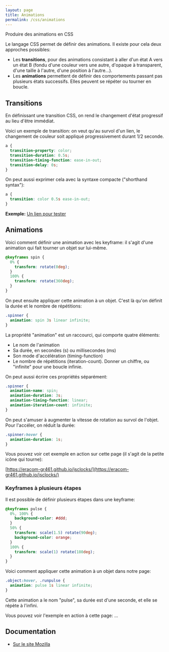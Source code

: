 ```yaml
---
layout: page
title: Animations
permalink: /css/animations
---
```


Produire des animations en CSS

Le langage CSS permet de définir des animations. Il existe pour cela deux approches possibles: 

* Les **transitions**, pour des animations consistant à aller d'un état A vers un état B (fondu d'une couleur vers une autre, d'opaque à transparent, d'une taille à l'autre, d'une position à l'autre...).
* Les **animations** permettent de définir des comportements passant pas plusieurs états successifs. Elles peuvent se répéter ou tourner en boucle.

## Transitions

En définissant une transition CSS, on rend le changement d'état progressif au lieu d'être immédiat.

Voici un exemple de transition: on veut qu'au survol d'un lien, le changement de couleur soit appliqué progressivement durant 1/2 seconde.

```css
a {
  transition-property: color;
  transition-duration: 0.5s;
  transition-timing-function: ease-in-out;
  transition-delay: 0s;
}
```

On peut aussi exprimer cela avec la syntaxe compacte ("shorthand syntax"): 

```css
a {
  transition: color 0.5s ease-in-out;
}
```

**Exemple:** <a href="#" class="transition-link">Un lien pour tester</a>

<style>
.transition-link {
  transition: color 0.5s ease-in-out;
}
</style>

## Animations

Voici comment définir une animation avec les keyframe: il s'agit d'une animation qui fait tourner un objet sur lui-même.

```css
@keyframes spin {
  0% {
    transform: rotate(0deg);
  }
  100% {
    transform: rotate(360deg);
  }
}
```

On peut ensuite appliquer cette animation à un objet. C'est là qu'on définit la durée et le nombre de répétitions:

```css
.spinner {
  animation: spin 3s linear infinite;
}
```

La propriété "animation" est un raccourci, qui comporte quatre éléments:

- Le nom de l'animation
- Sa durée, en secondes (s) ou millisecondes (ms)
- Son mode d'accélération (timing-function)
- Le nombre de répétitions (iteration-count). Donner un chiffre, ou "infinite" pour une boucle infinie.

On peut aussi écrire ces propriétés séparément:

```css
.spinner {
  animation-name: spin;
  animation-duration: 3s;
  animation-timing-function: linear;
  animation-iteration-count: infinite;
}
```

On peut s'amuser à augmenter la vitesse de rotation au survol de l'objet. Pour l'accéler, on réduit la durée:

```css
.spinner:hover {
  animation-duration: 1s;
}
```

Vous pouvez voir cet exemple en action sur cette page (il s'agit de la petite icône qui tourne):

[https://eracom-gr461.github.io/jsclocks/](https://eracom-gr461.github.io/jsclocks/)

### Keyframes à plusieurs étapes

Il est possible de définir plusieurs étapes dans une keyframe:

```css
@keyframes pulse {
  0%, 100% {
    background-color: #ddd;
  }
  50% {
    transform: scale(1.5) rotate(90deg);
    background-color: orange;
  }
  100% {
    transform: scale(1) rotate(180deg);
  }
}
```

Voici comment appliquer cette animation à un objet dans notre page:

```css
.object:hover, .runpulse {
  animation: pulse 1s linear infinite;
}
```

Cette animation a le nom "pulse", sa durée est d'une seconde, et elle se répète à l'infini.

Vous pouvez voir l'exemple en action à cette page:
...

## Documentation 

* [Sur le site Mozilla](https://developer.mozilla.org/fr/docs/Web/CSS/CSS_Transitions/Utiliser_transitions_CSS) 